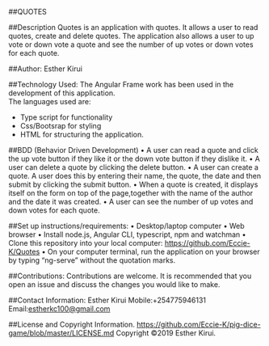 ##QUOTES

##Description
Quotes is an application with quotes. It allows a user to read quotes, create  and delete quotes. The application also allows a user to up vote or down vote a quote and see the number of up votes or down votes for each quote.

##Author:
Esther Kirui<br>

##Technology Used:
The Angular Frame work has been used in the development of this application.<br>
The languages used are:<br>
- Type script for functionality<br>
- Css/Bootsrap for styling<br>
- HTML for structuring the application.<br>

##BDD (Behavior Driven Development)
    • A user can read a quote and click the up vote button if they like it  or the down vote button if they dislike it.
    • A user can delete a quote by clicking the delete button.
    • A user can create a quote. A user does this by entering their name, the quote, the date and then submit by clicking the submit button.
    • When a quote is created, it displays itself on the form on top of the page,together with the name of the author and the date it was created.
    • A user can see the number of up votes and down votes for each quote.
      
##Set up instructions/requirements:
    • Desktop/laptop computer
    • Web browser
    • Install node.js, Angular CLI, typescript, npm and watchman
    • Clone this repository into your local computer: https://github.com/Eccie-K/Quotes
    • On your computer terminal, run the application on your browser by typing “ng-serve”  without the quotation marks.

##Contributions:
Contributions are welcome. It is recommended that you open an issue and discuss the changes you would like to make.

##Contact Information:
Esther Kirui
Mobile:+254775946131
Email:estherkc100@gmail.com

##License and Copyright Information.
https://github.com/Eccie-K/pig-dice-game/blob/master/LICENSE.md
Copyright ©2019 Esther Kirui.

